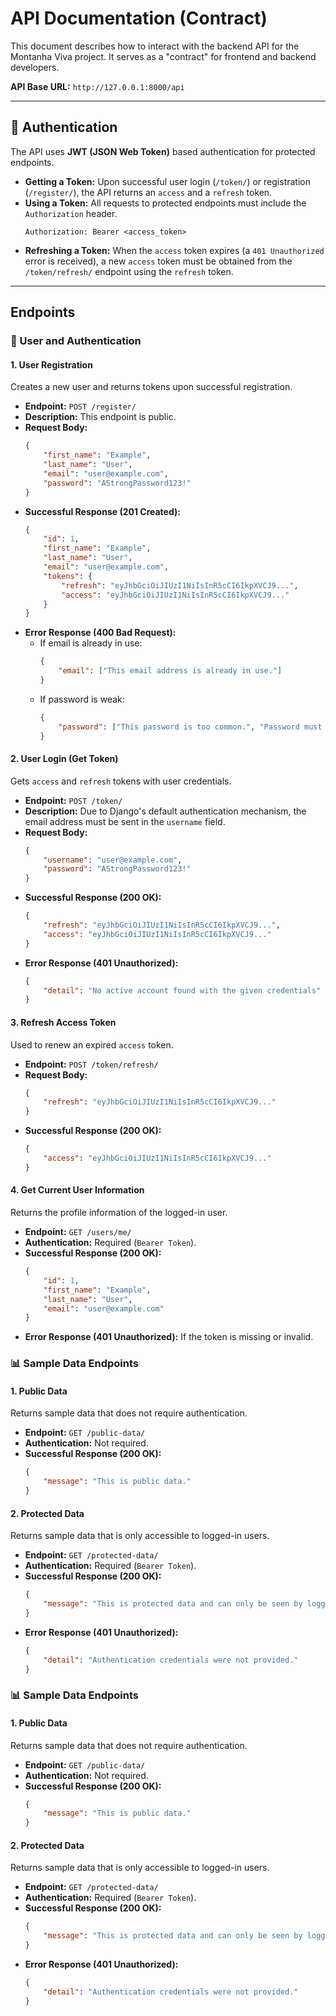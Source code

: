 # API Documentation (Contract)

This document describes how to interact with the backend API for the Montanha Viva project. It serves as a "contract" for frontend and backend developers.

**API Base URL:** `http://127.0.0.1:8000/api`

---

## 🔑 Authentication

The API uses **JWT (JSON Web Token)** based authentication for protected endpoints.

-   **Getting a Token:** Upon successful user login (`/token/`) or registration (`/register/`), the API returns an `access` and a `refresh` token.
-   **Using a Token:** All requests to protected endpoints must include the `Authorization` header.
    ```
    Authorization: Bearer <access_token>
    ```
-   **Refreshing a Token:** When the `access` token expires (a `401 Unauthorized` error is received), a new `access` token must be obtained from the `/token/refresh/` endpoint using the `refresh` token.

---

## Endpoints

### 👤 User and Authentication

#### 1. User Registration
Creates a new user and returns tokens upon successful registration.

-   **Endpoint:** `POST /register/`
-   **Description:** This endpoint is public.
-   **Request Body:**
    ```json
    {
        "first_name": "Example",
        "last_name": "User",
        "email": "user@example.com",
        "password": "AStrongPassword123!"
    }
    ```
-   **Successful Response (201 Created):**
    ```json
    {
        "id": 1,
        "first_name": "Example",
        "last_name": "User",
        "email": "user@example.com",
        "tokens": {
            "refresh": "eyJhbGciOiJIUzI1NiIsInR5cCI6IkpXVCJ9...",
            "access": "eyJhbGciOiJIUzI1NiIsInR5cCI6IkpXVCJ9..."
        }
    }
    ```
-   **Error Response (400 Bad Request):**
    -   If email is already in use:
        ```json
        {
            "email": ["This email address is already in use."]
        }
        ```
    -   If password is weak:
        ```json
        {
            "password": ["This password is too common.", "Password must be at least 8 characters long."]
        }
        ```

#### 2. User Login (Get Token)
Gets `access` and `refresh` tokens with user credentials.

-   **Endpoint:** `POST /token/`
-   **Description:** Due to Django's default authentication mechanism, the email address must be sent in the `username` field.
-   **Request Body:**
    ```json
    {
        "username": "user@example.com",
        "password": "AStrongPassword123!"
    }
    ```
-   **Successful Response (200 OK):**
    ```json
    {
        "refresh": "eyJhbGciOiJIUzI1NiIsInR5cCI6IkpXVCJ9...",
        "access": "eyJhbGciOiJIUzI1NiIsInR5cCI6IkpXVCJ9..."
    }
    ```
-   **Error Response (401 Unauthorized):**
    ```json
    {
        "detail": "No active account found with the given credentials"
    }
    ```

#### 3. Refresh Access Token
Used to renew an expired `access` token.

-   **Endpoint:** `POST /token/refresh/`
-   **Request Body:**
    ```json
    {
        "refresh": "eyJhbGciOiJIUzI1NiIsInR5cCI6IkpXVCJ9..."
    }
    ```
-   **Successful Response (200 OK):**
    ```json
    {
        "access": "eyJhbGciOiJIUzI1NiIsInR5cCI6IkpXVCJ9..."
    }
    ```

#### 4. Get Current User Information
Returns the profile information of the logged-in user.

-   **Endpoint:** `GET /users/me/`
-   **Authentication:** Required (`Bearer Token`).
-   **Successful Response (200 OK):**
    ```json
    {
        "id": 1,
        "first_name": "Example",
        "last_name": "User",
        "email": "user@example.com"
    }
    ```
-   **Error Response (401 Unauthorized):** If the token is missing or invalid.

### 📊 Sample Data Endpoints

#### 1. Public Data
Returns sample data that does not require authentication.

-   **Endpoint:** `GET /public-data/`
-   **Authentication:** Not required.
-   **Successful Response (200 OK):**
    ```json
    {
        "message": "This is public data."
    }
    ```

#### 2. Protected Data
Returns sample data that is only accessible to logged-in users.

-   **Endpoint:** `GET /protected-data/`
-   **Authentication:** Required (`Bearer Token`).
-   **Successful Response (200 OK):**
    ```json
    {
        "message": "This is protected data and can only be seen by logged-in users."
    }
    ```
-   **Error Response (401 Unauthorized):**
    ```json
    {
        "detail": "Authentication credentials were not provided."
    }
    ```

### 📊 Sample Data Endpoints

#### 1. Public Data
Returns sample data that does not require authentication.

-   **Endpoint:** `GET /public-data/`
-   **Authentication:** Not required.
-   **Successful Response (200 OK):**
    ```json
    {
        "message": "This is public data."
    }
    ```

#### 2. Protected Data
Returns sample data that is only accessible to logged-in users.

-   **Endpoint:** `GET /protected-data/`
-   **Authentication:** Required (`Bearer Token`).
-   **Successful Response (200 OK):**
    ```json
    {
        "message": "This is protected data and can only be seen by logged-in users."
    }
    ```
-   **Error Response (401 Unauthorized):**
    ```json
    {
        "detail": "Authentication credentials were not provided."
    }
    ``` 